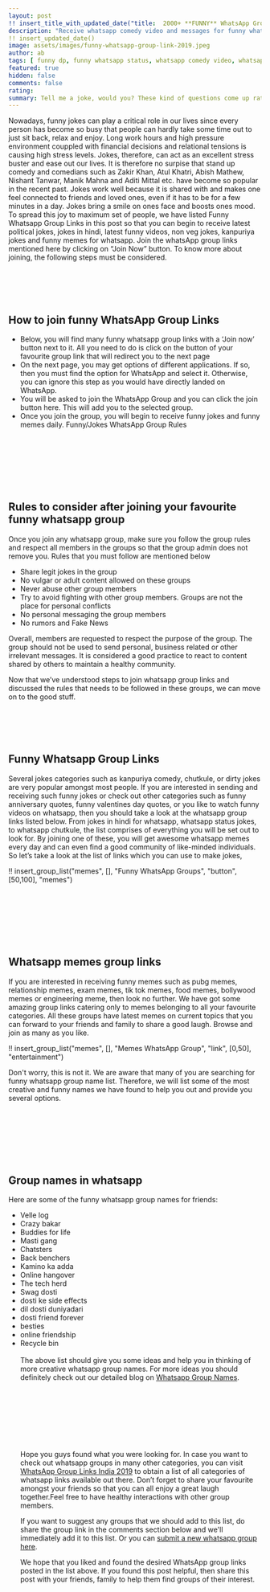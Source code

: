 ```yaml
---
layout: post
!! insert_title_with_updated_date("title:  2000+ **FUNNY** WhatsApp Group Links") !!
description: "Receive whatsapp comedy video and messages for funny whatsapp status and tons of whatsapp jokes. Now you can receive jokes and funny status in hindi too."
!! insert_updated_date()
image: assets/images/funny-whatsapp-group-link-2019.jpeg
author: ab 
tags: [ funny dp, funny whatsapp status, whatsapp comedy video, whatsapp jokes, jokes in hindi, comedy status]
featured: true
hidden: false
comments: false 
rating:
summary: Tell me a joke, would you? These kind of questions come up rather frequently when most of us hang out with our group of friends. This is why we know that many of you are searching for funny jokes and some of you actively search for memes for whatsapp status, or funny memes for whatsapp to share with your friends and family. So why limit yourselves to just the known friend groups? There are a lot of whatsapp group links out there which have tons of jokes circulating around daily. Whatsapp group memes provides a great and simple opportunity to share a laugh with your loved ones. Through this post, we want to help you get access to funny whatsapp group for jokes and memes. The whatsapp group links listed on our post will act as a rich source of whatsapp group jokes, jokes in hindi for whatsapp, joke video for whatsapp etc., providing everything you are looking for. The best part is that it is free to join and you can be a part of as many groups as you want to. We’ll tell you all about how this is possible.
---
```


Nowadays, funny jokes can play a critical role in our lives since every person has become so busy that people can hardly take some time out to just sit back, relax and enjoy. Long work hours and high pressure environment couppled with financial decisions and relational tensions is causing high stress levels. Jokes, therefore, can act as an excellent stress buster and ease out our lives. It is therefore no surpise that stand up comedy and comedians such as Zakir Khan, Atul Khatri, Abish Mathew, Nishant Tanwar, Manik Mahna and Aditi Mittal etc. have become so popular in the recent past. Jokes work well because it is shared with and makes one feel connected to friends and loved ones, even if it has to be for a few minutes in a day.  Jokes bring a smile on ones face and boosts ones mood. To spread this joy to maximum set of people, we have listed Funny Whatsapp Group Links in this post so that you can begin to receive latest political jokes, jokes in hindi, latest funny videos, non veg jokes, kanpuriya jokes and funny memes for whatsapp. Join the whatsApp group links mentioned here by clicking on “Join Now” button. To know more about joining, the following steps must be considered. 
 
<div style="max-width:468px; height: 60px; line-height: 90px;">
<script src="//servedby.eleavers.com/ads/ads.php?t=MjI4MzA7MTM4MjI7aG9yaXpvbnRhbC5iYW5uZXI=&index=1"></script>
</div>
 
## How to join funny WhatsApp Group Links
 
<ul>
<li>Below, you will find many funny whatsapp group links with a ‘Join now’ button next to it. All you need to do is click on the button of your favourite group link that will redirect you to the next page</li>
<li>On the next page, you may get options of different applications. If so, then you must find the option for WhatsApp and select it. Otherwise, you can ignore this step as you would have directly landed on WhatsApp. </li>
<li>You will be asked to join the WhatsApp Group  and you can click the join button here. This will add you to the selected group. </li>
<li> Once you join the group, you will begin to receive funny jokes and funny memes daily.
Funny/Jokes WhatsApp Group Rules </li>
</ul>

<div style="max-width:800px; height: 100px; line-height: 100px;">
<script src="//servedby.eleavers.com/ads/ads.php?t=MjI4MzA7MTM4MTk7aG9yaXpvbnRhbC5sZWFkZXJib2FyZA==&index=1"></script>
</div>
 


## Rules to consider after joining your favourite funny whatsapp group
 
Once you join any whatsapp group, make sure you follow the group rules and respect all members in the groups so that the group admin does not remove you. Rules that you must follow are mentioned below
<ul>
<li>Share legit jokes in the group</li>
<li>No vulgar or adult content allowed on these groups</li>
<li>Never abuse other group members</li>
<li>Try to avoid fighting with other group members. Groups are not the place for personal conflicts</li>
<li>No personal messaging the group members</li>
<li>No rumors and Fake News</li>
</ul>
Overall, members are requested to respect the purpose of the group. The group should not be used to send personal, business related or other irrelevant messages. It is considered a good practice to react to content shared by others to maintain a healthy community.
 
Now that we’ve understood steps to join whatsapp group links and discussed the rules that needs to be followed in these groups, we can move on to the good stuff.

<div style="max-width:468px; height: 60px; line-height: 90px;">
<script src="//servedby.eleavers.com/ads/ads.php?t=MjI4MzA7MTM4MjI7aG9yaXpvbnRhbC5iYW5uZXI=&index=2"></script>
</div>
 
## Funny Whatsapp Group Links

Several jokes categories such as kanpuriya comedy, chutkule, or dirty jokes are very popular amongst most people. If you are interested in sending and receiving such funny jokes or check out other categories such as funny anniversary quotes, funny valentines day quotes, or you like to watch funny videos on whatsapp, then you should take a look at the whatsapp group links listed below. From jokes in hindi for whatsapp, whatsapp status jokes, to whatsapp chutkule, the list comprises of everything you will be set out to look for. By joining one of these, you will get awesome whatsapp memes every day and can even find a good community of like-minded individuals. So let’s take a look at the list of links which you can use to make jokes, 

!! insert_group_list("memes", [], "Funny WhatsApp Groups", "button", [50,100], "memes") 


<div style="max-width:800px; height: 100px; line-height: 100px;">
<script src="//servedby.eleavers.com/ads/ads.php?t=MjI4MzA7MTM4MTk7aG9yaXpvbnRhbC5sZWFkZXJib2FyZA==&index=2"></script>
</div>
 

## Whatsapp memes group links 

If you are interested in receiving funny memes such as pubg memes, relationship memes, exam memes, tik tok memes, food memes, bollywood memes or engineering meme, then look no further. We have got some amazing group links catering only to memes belonging to all your favourite categories. All these groups have latest memes on current topics that you can forward to your friends and family to share a good laugh. Browse and join as many as you like.

!! insert_group_list("memes", [], "Memes WhatsApp Group", "link", [0,50], "entertainment") 

Don't worry, this is not it. We are aware that many of you are searching for funny whatsapp group name list. Therefore, we will list some of the most creative and funny names we have found to help you out and provide you several options. 

<div style="max-width:800px; height: 100px; line-height: 100px;">
<script src="//servedby.eleavers.com/ads/ads.php?t=MjI4MzA7MTM4MTk7aG9yaXpvbnRhbC5sZWFkZXJib2FyZA==&index=3"></script>
</div>
 

## Group names in whatsapp

Here are some of the funny whatsapp group names for friends:
<ul><li>Velle log</li> <li>Crazy bakar</li><li>Buddies for life</li><li>Masti gang</li><li>Chatsters</li><li>Back benchers</li><li>Kamino ka adda</li><li>Online hangover</li><li>The tech herd</li><li>Swag dosti</li><li>dosti ke side effects</li><li>dil dosti duniyadari</li><li>dosti friend forever</li><li>besties</li><li>online friendship</li><li>Recycle bin</li>

<br/>
The above list should give you some ideas and help you in thinking of more creative whatsapp group names. For more ideas you should definitely check out our detailed blog on <a href="{{site.baseurl}}/whatsapp-group-names">Whatsapp Group Names</a>. 

<br/><br/>

<div style="max-width:468px; height: 60px; line-height: 90px;">
<script src="//servedby.eleavers.com/ads/ads.php?t=MjI4MzA7MTM4MjI7aG9yaXpvbnRhbC5iYW5uZXI=&index=3"></script>
</div>
 

Hope you guys found what you were looking for. In case you want to check out whatsapp groups in many other categories, you can visit <a href="{{site.baseurl}}/whatsapp-group-links">WhatsApp Group Links India 2019</a>  to obtain a list of all categories of whatsapp links available out there. Don’t forget to share your favourite amongst your friends so that you can all enjoy a great laugh together.Feel free to have healthy interactions with other group members. 

If you want to suggest any groups that we should add to this list, do share the group link in the comments section below and we'll immediately add it to this list. Or you can <a href="{{ site.baseurl}}/submit-whatsapp-group">submit a new whatsapp group here</a>.

We hope that you liked and found the desired WhatsApp group links posted in the list above. If you found this post helpful, then share this post with your friends, family to help them find groups of their interest. 

<br />
<br />
